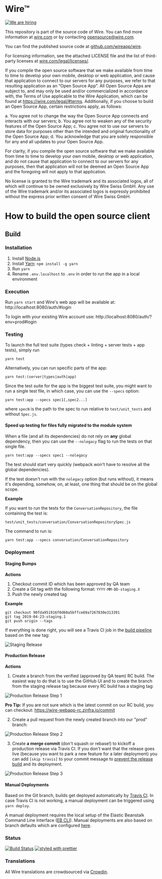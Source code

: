 # Wire™

[![We are hiring](https://github.com/wireapp/wire/blob/master/assets/header-small.png?raw=true)](https://wire.softgarden.io/job/616102)

This repository is part of the source code of Wire. You can find more information at [wire.com](https://wire.com) or by contacting opensource@wire.com.

You can find the published source code at [github.com/wireapp/wire](https://github.com/wireapp/wire).

For licensing information, see the attached LICENSE file and the list of third-party licenses at [wire.com/legal/licenses/](https://wire.com/legal/licenses/).

If you compile the open source software that we make available from time to time to develop your own mobile, desktop or web application, and cause that application to connect to our servers for any purposes, we refer to that resulting application as an “Open Source App”. All Open Source Apps are subject to, and may only be used and/or commercialized in accordance with, the Terms of Use applicable to the Wire Application, which can be found at https://wire.com/legal/#terms. Additionally, if you choose to build an Open Source App, certain restrictions apply, as follows:

a. You agree not to change the way the Open Source App connects and interacts with our servers; b. You agree not to weaken any of the security features of the Open Source App; c. You agree not to use our servers to store data for purposes other than the intended and original functionality of the Open Source App; d. You acknowledge that you are solely responsible for any and all updates to your Open Source App.

For clarity, if you compile the open source software that we make available from time to time to develop your own mobile, desktop or web application, and do not cause that application to connect to our servers for any purposes, then that application will not be deemed an Open Source App and the foregoing will not apply to that application.

No license is granted to the Wire trademark and its associated logos, all of which will continue to be owned exclusively by Wire Swiss GmbH. Any use of the Wire trademark and/or its associated logos is expressly prohibited without the express prior written consent of Wire Swiss GmbH.

# How to build the open source client

## Build

### Installation

1.  Install [Node.js](https://nodejs.org/)
1.  Install [Yarn](https://yarnpkg.com): `npm install -g yarn`
1.  Run `yarn`
1.  Rename `.env.localhost` to `.env` in order to run the app in a local environment

### Execution

Run `yarn start` and Wire's web app will be available at: http://localhost:8080/auth/#login

To login with your existing Wire account use: http://localhost:8080/auth/?env=prod#login

### Testing

To launch the full test suite (types check + linting + server tests + app tests), simply run

`yarn test`

Alternatively, you can run specific parts of the app:

`yarn test:(server|types|auth|app)`

Since the test suite for the app is the biggest test suite, you might want to run a single test file, in which case, you can use the `--specs` option:

`yarn test:app --specs spec1[,spec2...]`

where `specN` is the path to the spec to run relative to `test/unit_tests` and without `Spec.js`.

#### Speed up testing for files fully migrated to the module system

When a file (and all its dependencies) do not rely on **any** global dependency, then you can use the `--nolegacy` flag to run the tests on that single file.

`yarn test:app --specs spec1 --nolegacy`

The test should start very quickly (webpack won't have to resolve all the global dependencies).

If the test doesn't run with the `nolegacy` option (but runs without), it means it's depending, somehow, on, at least, one thing that should be on the global scope.

**Example**

If you want to run the tests for the `ConversationRepository`, the file containing the test is:

`test/unit_tests/conversation/ConversationRepositorySpec.js`

The command to run is:

`yarn test:app --specs conversation/ConversationRepository`

### Deployment

#### Staging Bumps

**Actions**

1. Checkout commit ID which has been approved by QA team
1. Create a Git tag with the following format: `YYYY-MM-DD-staging.X`
1. Push the newly created tag

**Example**

```
git checkout 90fda951916f0d60a5bffce69a7267830e313391
git tag 2019-04-23-staging.1
git push origin --tags
```

If everything is done right, you will see a Travis CI job in the [build pipeline](https://travis-ci.org/wireapp/wire-webapp/builds) based on the new tag:

![Staging Release](./docs/release/staging-release.png)

#### Production Release

**Actions**

1. Create a branch from the verified (approved by QA team) RC build. The easiest way to do that is to use the GitHub UI and to create the branch from the staging release tag because every RC build has a staging tag:

![Production Release Step 1](./docs/release/prod-release-step-1.png)

**Pro Tip:** If you are not sure which is the latest commit on our RC build, you can checkout: https://wire-webapp-rc.zinfra.io/commit

2. Create a pull request from the newly created branch into our "prod" branch:

![Production Release Step 2](./docs/release/prod-release-step-2.png)

3. Create **a merge commit** (don't squash or rebase!) to kickoff a production release via Travis CI. If you don't want that the release goes live (because you want to park a new feature for a later deployment) you can add `[skip travis]` to your commit message to [prevent the release build](https://docs.travis-ci.com/user/customizing-the-build#skipping-a-build) and its deployment.

![Production Release Step 3](./docs/release/prod-release-step-3.png)

#### Manual Deployments

Based on the Git branch, builds get deployed automatically by [Travis CI](https://travis-ci.org/). In case Travis CI is not working, a manual deployment can be triggered using `yarn deploy`.

A manual deployment requires the local setup of the Elastic Beanstalk Command Line Interface ([EB CLI](https://docs.aws.amazon.com/en_us/elasticbeanstalk/latest/dg/eb-cli3.html)). Manual deployments are also based on branch defaults which are configured [here](./.elasticbeanstalk/config.yml).

### Status

[![Build Status](https://travis-ci.org/wireapp/wire-webapp.svg?branch=dev)](https://travis-ci.org/wireapp/wire-webapp) [![styled with prettier](https://img.shields.io/badge/styled_with-prettier-ff69b4.svg)](https://github.com/prettier/prettier)

### Translations

All Wire translations are crowdsourced via [Crowdin](https://crowdin.com/projects/wire).
